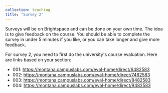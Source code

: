 ```yaml
---
collection: teaching
title: "Survey 2"
---
```


Surveys will be on Brightspace and can be done on your own time. The idea is to
give feedback on the course. You should be able to complete the survey in under
5 minutes if you like, or you can take longer and give more feedback.

For survey 2, you need to first do the university's course evaluation. Here are
links based on your section:
* 001: https://montana.campuslabs.com/eval-home/direct/6482583
* 002: https://montana.campuslabs.com/eval-home/direct/7482583
* 003: https://montana.campuslabs.com/eval-home/direct/8482583
* 004: https://montana.campuslabs.com/eval-home/direct/9482583




